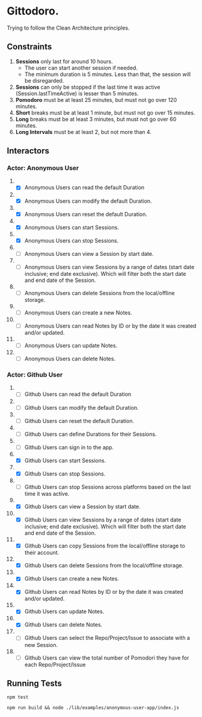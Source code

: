 # Gittodoro.

Trying to follow the Clean Architecture principles.

## Constraints

1. **Sessions** only last for around 10 hours.
   - The user can start another session if needed.
   - The minimum duration is 5 minutes. Less than that, the session will be disregarded.
1. **Sessions** can only be stopped if the last time it was active (Session.lastTimeActive) is lesser than 5 minutes.
1. **Pomodoro** must be at least 25 minutes, but must not go over 120 minutes.
1. **Short** breaks must be at least 1 minute, but must not go over 15 minutes.
1. **Long** breaks must be at least 3 minutes, but must not go over 60 minutes.
1. **Long Intervals** must be at least 2, but not more than 4.

## Interactors

### Actor: Anonymous User

1. - [x] Anonymous Users can read the default Duration
1. - [x] Anonymous Users can modify the default Duration.
1. - [x] Anonymous Users can reset the default Duration.
1. - [x] Anonymous Users can start Sessions.
1. - [x] Anonymous Users can stop Sessions.
1. - [ ] Anonymous Users can view a Session by start date.
1. - [ ] Anonymous Users can view Sessions by a range of dates (start date inclusive; end date exclusive). Which will filter both the start date and end date of the Session.
1. - [ ] Anonymous Users can delete Sessions from the local/offline storage.
1. - [ ] Anonymous Users can create a new Notes.
1. - [ ] Anonymous Users can read Notes by ID or by the date it was created and/or updated.
1. - [ ] Anonymous Users can update Notes.
1. - [ ] Anonymous Users can delete Notes.

### Actor: Github User

1. - [ ] Github Users can read the default Duration
1. - [ ] Github Users can modify the default Duration.
1. - [ ] Github Users can reset the default Duration.
1. - [ ] Github Users can define Durations for their Sessions.
1. - [ ] Github Users can sign in to the app.
1. - [x] Github Users can start Sessions.
1. - [x] Github Users can stop Sessions.
1. - [ ] Github Users can stop Sessions across platforms based on the last time it was active.
1. - [x] Github Users can view a Session by start date.
1. - [x] Github Users can view Sessions by a range of dates (start date inclusive; end date exclusive). Which will filter both the start date and end date of the Session.
1. - [x] Github Users can copy Sessions from the local/offline storage to their account.
1. - [x] Github Users can delete Sessions from the local/offline storage.
1. - [x] Github Users can create a new Notes.
1. - [x] Github Users can read Notes by ID or by the date it was created and/or updated.
1. - [x] Github Users can update Notes.
1. - [x] Github Users can delete Notes.
1. - [ ] Github Users can select the Repo/Project/Issue to associate with a new Session.
1. - [ ] Github Users can view the total number of Pomodori they have for each Repo/Project/Issue

## Running Tests

`npm test`

`npm run build && node ./lib/examples/anonymous-user-app/index.js`

